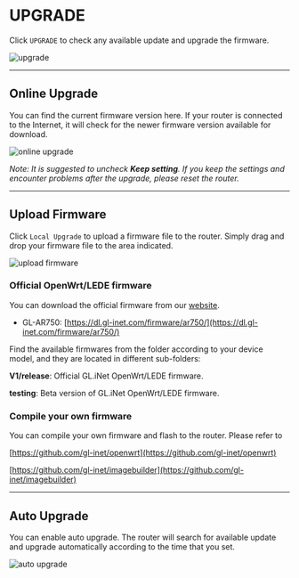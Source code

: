 # UPGRADE

Click `UPGRADE` to check any available update and upgrade the firmware.

![upgrade](https://static.gl-inet.com/docs/en/3/setup/travel_ac_router/upgrade/firmware.jpg)



---

## Online Upgrade

You can find the current firmware version here. If your router is connected to the Internet, it will check for the newer firmware version available for download.

![online upgrade](https://static.gl-inet.com/docs/en/3/setup/travel_ac_router/upgrade/firmware1.jpg)



*Note: It is suggested to uncheck **Keep setting**. If you keep the settings and encounter problems after the upgrade, please reset the router.*



---

## Upload Firmware

Click `Local Upgrade` to upload a firmware file to the router. Simply drag and drop your firmware file to the area indicated.

![upload firmware](https://static.gl-inet.com/docs/en/3/setup/travel_ac_router/upgrade/firmware2.jpg)



### Official OpenWrt/LEDE firmware

You can download the official firmware from our [website](https://dl.gl-inet.com/firmware/). 

- GL-AR750: [https://dl.gl-inet.com/firmware/ar750/](https://dl.gl-inet.com/firmware/ar750/)

Find the available firmwares from the folder according to your device model, and they are located in different sub-folders:

**V1/release**: Official GL.iNet OpenWrt/LEDE firmware.

**testing**: Beta version of GL.iNet OpenWrt/LEDE firmware.



### Compile your own firmware

You can compile your own firmware and flash to the router. Please refer to 

[https://github.com/gl-inet/openwrt](https://github.com/gl-inet/openwrt)

[https://github.com/gl-inet/imagebuilder](https://github.com/gl-inet/imagebuilder)

---

## Auto Upgrade

You can enable auto upgrade. The router will search for available update and upgrade automatically according to the time that you set.

![auto upgrade](https://static.gl-inet.com/docs/en/3/setup/travel_ac_router/upgrade/firmware3.jpg)
